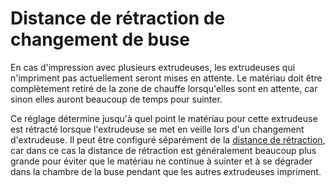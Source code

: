 Distance de rétraction de changement de buse
====
En cas d'impression avec plusieurs extrudeuses, les extrudeuses qui n'impriment pas actuellement seront mises en attente. Le matériau doit être complètement retiré de la zone de chauffe lorsqu'elles sont en attente, car sinon elles auront beaucoup de temps pour suinter.

Ce réglage détermine jusqu'à quel point le matériau pour cette extrudeuse est rétracté lorsque l'extrudeuse se met en veille lors d'un changement d'extrudeuse. Il peut être configuré séparément de la [distance de rétraction](../travel/retraction_amount.md), car dans ce cas la distance de rétraction est généralement beaucoup plus grande pour éviter que le matériau ne continue à suinter et à se dégrader dans la chambre de la buse pendant que les autres extrudeuses impriment.
